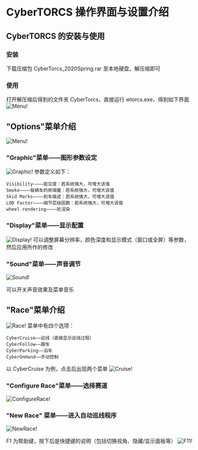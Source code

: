 # CyberTORCS 操作界面与设置介绍

## CyberTORCS 的安装与使用

### 安装

下载压缩包 CyberTorcs_2020Spring.rar 至本地硬盘，解压缩即可

### 使用

打开解压缩后得到的文件夹 CyberTorcs，直接运行 wtorcs.exe，得到如下界面
![Menu!](imgs/intro_settings/menu.png)

## "Options"菜单介绍

![Menu!](imgs/intro_settings/options.png)

### "Graphic"菜单——图形参数设定

![Graphic!](imgs/intro_settings/graphic.png)
参数定义如下：

```
Visibility————能见度：若系统强大，可增大该值
Smoke————每辆车的排烟量：若系统强大，可增大该值
Skid Marks————刹车痕迹：若系统强大，可增大该值
LOD Factor————细节层级因数：若系统强大，可增大该值
wheel rendering————轮渲染
```

### "Display"菜单——显示配置

![Display!](imgs/intro_settings/display.png)
可以调整屏幕分辨率，颜色深度和显示模式（窗口或全屏）等参数，然后应用所作的修改

### "Sound"菜单——声音调节
![Sound!](imgs/intro_settings/sound.png)

可以开关声音效果及菜单音乐

## "Race"菜单介绍
![Race!](imgs/intro_settings/race.png)
菜单中有四个选项：

```
CyberCruise——巡线（直接显示巡线过程）
CyberFollow——跟车
CyberParking——泊车
CyberOnHand——手动控制
```

以 CyberCruise 为例，点击后出现两个菜单
![Cruise!](imgs/intro_settings/cyber_cruise.png)
### "Configure Race"菜单——选择赛道
![ConfigureRace!](imgs/intro_settings/configure_race.png)
### "New Race" 菜单——进入自动巡线程序
![NewRace!](imgs/intro_settings/new_race.png)

F1 为帮助键，按下后是快捷键的说明（包括切换视角、隐藏/显示面板等）
![F11!](imgs/intro_settings/F11.png)